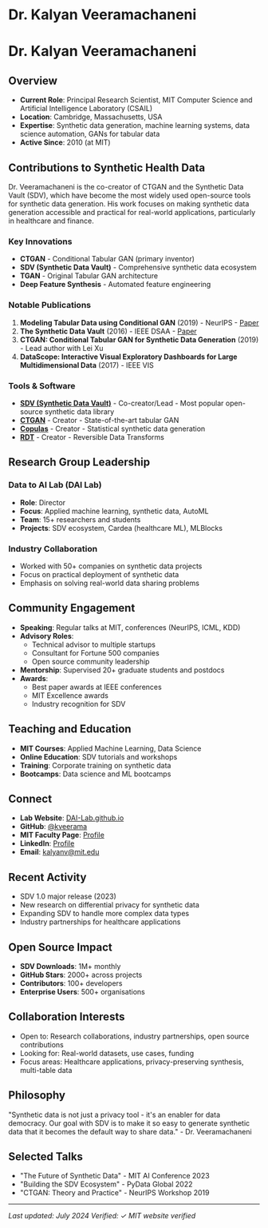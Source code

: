# Dr. Kalyan Veeramachaneni

# Dr. Kalyan Veeramachaneni

## Overview
- **Current Role**: Principal Research Scientist, MIT Computer Science and Artificial Intelligence Laboratory (CSAIL)
- **Location**: Cambridge, Massachusetts, USA
- **Expertise**: Synthetic data generation, machine learning systems, data science automation, GANs for tabular data
- **Active Since**: 2010 (at MIT)

## Contributions to Synthetic Health Data

Dr. Veeramachaneni is the co-creator of CTGAN and the Synthetic Data Vault (SDV), which have become the most widely used open-source tools for synthetic data generation. His work focuses on making synthetic data generation accessible and practical for real-world applications, particularly in healthcare and finance.

### Key Innovations
- **CTGAN** - Conditional Tabular GAN (primary inventor)
- **SDV (Synthetic Data Vault)** - Comprehensive synthetic data ecosystem
- **TGAN** - Original Tabular GAN architecture
- **Deep Feature Synthesis** - Automated feature engineering

### Notable Publications
1. **Modeling Tabular Data using Conditional GAN** (2019) - NeurIPS - [Paper](https://arxiv.org/abs/1907.00503)
2. **The Synthetic Data Vault** (2016) - IEEE DSAA - [Paper](https://dai.lids.mit.edu/wp-content/uploads/2018/03/SDV.pdf)
3. **CTGAN: Conditional Tabular GAN for Synthetic Data Generation** (2019) - Lead author with Lei Xu
4. **DataScope: Interactive Visual Exploratory Dashboards for Large Multidimensional Data** (2017) - IEEE VIS

### Tools & Software
- **[SDV (Synthetic Data Vault)](https://github.com/sdv-dev/SDV)** - Co-creator/Lead - Most popular open-source synthetic data library
- **[CTGAN](https://github.com/sdv-dev/CTGAN)** - Creator - State-of-the-art tabular GAN
- **[Copulas](https://github.com/sdv-dev/Copulas)** - Creator - Statistical synthetic data generation
- **[RDT](https://github.com/sdv-dev/RDT)** - Creator - Reversible Data Transforms

## Research Group Leadership

### Data to AI Lab (DAI Lab)
- **Role**: Director
- **Focus**: Applied machine learning, synthetic data, AutoML
- **Team**: 15+ researchers and students
- **Projects**: SDV ecosystem, Cardea (healthcare ML), MLBlocks

### Industry Collaboration
- Worked with 50+ companies on synthetic data projects
- Focus on practical deployment of synthetic data
- Emphasis on solving real-world data sharing problems

## Community Engagement
- **Speaking**: Regular talks at MIT, conferences (NeurIPS, ICML, KDD)
- **Advisory Roles**: 
  - Technical advisor to multiple startups
  - Consultant for Fortune 500 companies
  - Open source community leadership
- **Mentorship**: Supervised 20+ graduate students and postdocs
- **Awards**: 
  - Best paper awards at IEEE conferences
  - MIT Excellence awards
  - Industry recognition for SDV

## Teaching and Education
- **MIT Courses**: Applied Machine Learning, Data Science
- **Online Education**: SDV tutorials and workshops
- **Training**: Corporate training on synthetic data
- **Bootcamps**: Data science and ML bootcamps

## Connect
- **Lab Website**: [DAI-Lab.github.io](https://dai-lab.github.io/)
- **GitHub**: [@kveerama](https://github.com/kveerama)
- **MIT Faculty Page**: [Profile](https://kalyan.lids.mit.edu/)
- **LinkedIn**: [Profile](https://www.linkedin.com/in/kalyanveeramachaneni/)
- **Email**: kalyanv@mit.edu

## Recent Activity
- SDV 1.0 major release (2023)
- New research on differential privacy for synthetic data
- Expanding SDV to handle more complex data types
- Industry partnerships for healthcare applications

## Open Source Impact
- **SDV Downloads**: 1M+ monthly
- **GitHub Stars**: 2000+ across projects
- **Contributors**: 100+ developers
- **Enterprise Users**: 500+ organisations

## Collaboration Interests
- Open to: Research collaborations, industry partnerships, open source contributions
- Looking for: Real-world datasets, use cases, funding
- Focus areas: Healthcare applications, privacy-preserving synthesis, multi-table data

## Philosophy

"Synthetic data is not just a privacy tool - it's an enabler for data democracy. Our goal with SDV is to make it so easy to generate synthetic data that it becomes the default way to share data." - Dr. Veeramachaneni

## Selected Talks
- "The Future of Synthetic Data" - MIT AI Conference 2023
- "Building the SDV Ecosystem" - PyData Global 2022
- "CTGAN: Theory and Practice" - NeurIPS Workshop 2019

---
*Last updated: July 2024*
*Verified: ✓ MIT website verified*